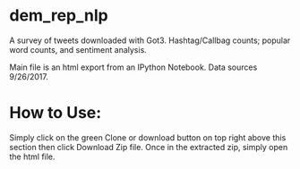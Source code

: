 # dem_rep_nlp
A survey of tweets downloaded with Got3. Hashtag/Callbag counts; popular word counts, and sentiment analysis. 

Main file is an html export from an IPython Notebook. Data sources 9/26/2017. 

# How to Use:
Simply click on the green Clone or download button on top right above this section then click Download Zip file. Once in the extracted zip, simply open the html file. 
